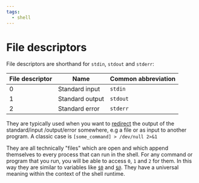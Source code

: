 ```yaml
---
tags:
  - shell
---
```


# File descriptors

File descriptors are shorthand for `stdin`, `stdout` and `stderr`:

| File descriptor | Name            | Common abbreviation |
| --------------- | --------------- | ------------------- |
| 0               | Standard input  | `stdin`             |
| 1               | Standard output | `stdout`            |
| 2               | Standard error  | `stderr`            |

They are typically used when you want to
[redirect](Redirection_in_Bash.md) the output of the
standard/input /output/error somewhere, e.g a file or as input to another
program. A classic case is `[some_command] > /dev/null 2>&1`

They are all technically "files" which are open and which append themselves to
every process that can run in the shell. For any command or program that you
run, you will be able to access `0`, `1` and `2` for them. In this way they are
similar to variables like
[`$0`](Passing_arguments_and_options_to_Bash_scripts.md#passing-arguments)
and
[`$@`](Passing_arguments_and_options_to_Bash_scripts.md#passing-arguments).
They have a universal meaning within the context of the shell runtime.
